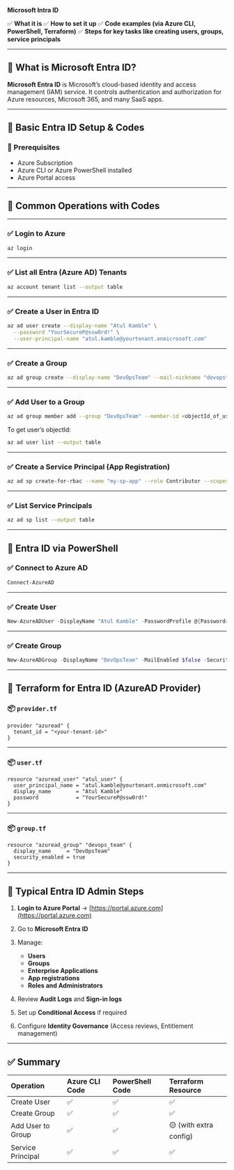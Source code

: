 **Microsoft Intra ID** 

✅ **What it is**
✅ **How to set it up**
✅ **Code examples (via Azure CLI, PowerShell, Terraform)**
✅ **Steps for key tasks like creating users, groups, service principals**

---

## 📖 What is Microsoft Entra ID?

**Microsoft Entra ID** is Microsoft’s cloud-based identity and access management (IAM) service. It controls authentication and authorization for Azure resources, Microsoft 365, and many SaaS apps.

---

## 📌 Basic Entra ID Setup & Codes

### 📌 Prerequisites

* Azure Subscription
* Azure CLI or Azure PowerShell installed
* Azure Portal access

---

## 📌 Common Operations with Codes

---

### ✅ **Login to Azure**

```bash
az login
```

---

### ✅ **List all Entra (Azure AD) Tenants**

```bash
az account tenant list --output table
```

---

### ✅ **Create a User in Entra ID**

```bash
az ad user create --display-name "Atul Kamble" \
  --password "YourSecureP@ssw0rd!" \
  --user-principal-name "atul.kamble@yourtenant.onmicrosoft.com"
```

---

### ✅ **Create a Group**

```bash
az ad group create --display-name "DevOpsTeam" --mail-nickname "devopsteam"
```

---

### ✅ **Add User to a Group**

```bash
az ad group member add --group "DevOpsTeam" --member-id <objectId_of_user>
```

To get user’s objectId:

```bash
az ad user list --output table
```

---

### ✅ **Create a Service Principal (App Registration)**

```bash
az ad sp create-for-rbac --name "my-sp-app" --role Contributor --scopes /subscriptions/<subscriptionId>
```

---

### ✅ **List Service Principals**

```bash
az ad sp list --output table
```

---

## 📌 Entra ID via PowerShell

### ✅ **Connect to Azure AD**

```powershell
Connect-AzureAD
```

---

### ✅ **Create User**

```powershell
New-AzureADUser -DisplayName "Atul Kamble" -PasswordProfile @{Password="YourSecureP@ssw0rd!"} -UserPrincipalName "atul.kamble@yourtenant.onmicrosoft.com" -AccountEnabled $true
```

---

### ✅ **Create Group**

```powershell
New-AzureADGroup -DisplayName "DevOpsTeam" -MailEnabled $false -SecurityEnabled $true -MailNickname "devopsteam"
```

---

## 📌 Terraform for Entra ID (AzureAD Provider)

### 📦 `provider.tf`

```hcl
provider "azuread" {
  tenant_id = "<your-tenant-id>"
}
```

---

### 📦 `user.tf`

```hcl
resource "azuread_user" "atul_user" {
  user_principal_name = "atul.kamble@yourtenant.onmicrosoft.com"
  display_name        = "Atul Kamble"
  password            = "YourSecureP@ssw0rd!"
}
```

---

### 📦 `group.tf`

```hcl
resource "azuread_group" "devops_team" {
  display_name     = "DevOpsTeam"
  security_enabled = true
}
```

---

## 📌 Typical Entra ID Admin Steps

1. **Login to Azure Portal** → [https://portal.azure.com](https://portal.azure.com)
2. Go to **Microsoft Entra ID**
3. Manage:

   * **Users**
   * **Groups**
   * **Enterprise Applications**
   * **App registrations**
   * **Roles and Administrators**
4. Review **Audit Logs** and **Sign-in logs**
5. Set up **Conditional Access** if required
6. Configure **Identity Governance** (Access reviews, Entitlement management)

---

## ✅ Summary

| Operation         | Azure CLI Code | PowerShell Code | Terraform Resource     |
| :---------------- | :------------- | :-------------- | :--------------------- |
| Create User       | ✅              | ✅               | ✅                      |
| Create Group      | ✅              | ✅               | ✅                      |
| Add User to Group | ✅              | ✅               | 🟡 (with extra config) |
| Service Principal | ✅              | ✅               | ✅                      |

